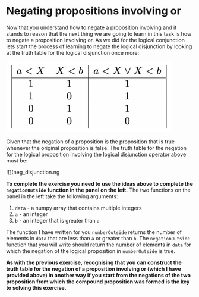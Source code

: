 # Negating propositions involving or

Now that you understand how to negate a proposition involving and it stands to reason that the next thing we are going to learn in this task is how to negate a proposition involving or.  As we did for the logical conjunction lets start the process of learning to negate the logical disjunction by looking at the truth table for the logical disjunction once more:

![](disjunction.png)

Given that the negation of a proposition is the proposition that is true whenever the original proposition is false.  The truth table for the negation for the logical proposition involving the logical disjunction operator above must be:

![](neg_disjunction.ng

__To complete the exercise you need to use the ideas above to complete the `negationOutside` function in the panel on the left.__  The two functions on the panel in the left take the following arguments:

1. `data` - a numpy array that contains multiple integers
2. `a` - an integer
3. `b` - an integer that is greater than `a`

The function I have written for you `numberOutside` returns the number of elements in `data` that are less than `a` or greater than `b`.  The `negationOutside` function that you will write should return the number of elements in `data` for which the negation of the logical proposition in `numberOutside` is true.

__As with the previous exercise, recognising that you can construct the truth table for the negation of a proposition involving or (which I have provided above) in another way if you start from the negations of the two proposition from which the compound proposition was formed is the key to solving this exercise.__
